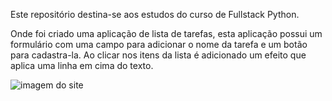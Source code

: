 Este repositório destina-se aos estudos do curso de Fullstack Python.

Onde foi criado uma aplicação de lista de tarefas, esta aplicação possui um formulário com uma campo para adicionar o nome da tarefa e um botão para cadastra-la. Ao clicar nos itens da lista é adicionado um efeito que aplica uma linha em cima do texto.

![imagem do site](https://github.com/EmersonPenelli/FullStack-EBAC/assets/132641090/9b0c7025-f074-4e7e-ac31-31aeebc9499a)
